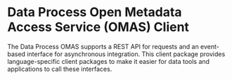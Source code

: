 <!-- SPDX-License-Identifier: Apache-2.0 -->

# Data Process Open Metadata Access Service (OMAS) Client

The Data Process OMAS supports a REST API for requests and an event-based
interface for asynchronous integration.  This client
package provides language-specific client packages to make it easier
for data tools and applications to call these interfaces.